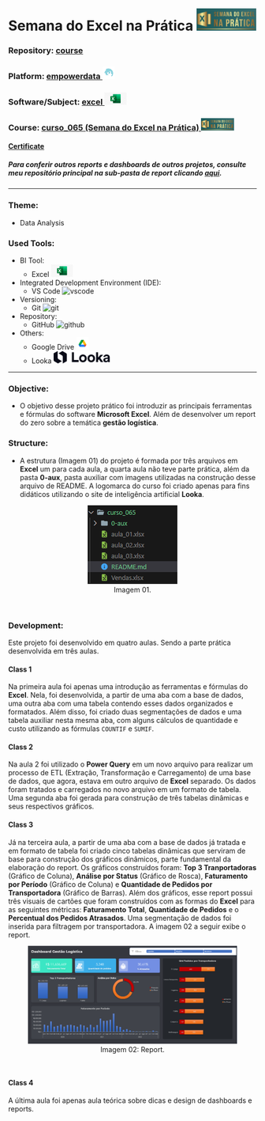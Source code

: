 # Semana do Excel na Prática   <img src="./0-aux/logo_course.png" alt="curso_065" width="auto" height="45">

### Repository: [course](../../../)
### Platform: <a href="../../">empowerdata   <img src="https://github.com/PedroHeeger/main/blob/main/0-aux/logos/plataforma/empowerdata.jpg" alt="empowerdata" width="auto" height="25"></a>
### Software/Subject: <a href="../">excel   <img src="https://github.com/PedroHeeger/main/blob/main/0-aux/logos/software/microsoft_excel.png" alt="excel" width="auto" height="25"></a>
### Course: <a href="./curso_065">curso_065 (Semana do Excel na Prática)   <img src="./0-aux/logo_course.png" alt="curso_065" width="auto" height="25"></a>

#### <a href="https://github.com/PedroHeeger/main/blob/main/cert_ti/05-particip/data/excel/(23-06-22)%20Cert%20Excel%20PH%20Empowerdata%20(Semana).pdf">Certificate</a>
##### Para conferir outros reports e dashboards de outros projetos, consulte meu repositório principal na sub-pasta de report clicando [aqui](https://github.com/PedroHeeger/main/tree/main/report).

---

### Theme:
- Data Analysis

### Used Tools:
- BI Tool: 
  - Excel <img src="https://github.com/PedroHeeger/main/blob/main/0-aux/logos/software/microsoft_excel.png" alt="microsoft_excel" width="auto" height="25">
- Integrated Development Environment (IDE):
  - VS Code   <img src="https://cdn.jsdelivr.net/gh/devicons/devicon/icons/vscode/vscode-original.svg" alt="vscode" width="auto" height="25">
- Versioning: 
  - Git   <img src="https://cdn.jsdelivr.net/gh/devicons/devicon/icons/git/git-original.svg" alt="git" width="auto" height="25">
- Repository:
  - GitHub   <img src="https://cdn.jsdelivr.net/gh/devicons/devicon/icons/github/github-original.svg" alt="github" width="auto" height="25">
- Others:
  - Google Drive <img src="https://github.com/PedroHeeger/main/blob/main/0-aux/logos/software/google_drive.png" alt="google_drive" width="auto" height="25">
  - Looka <img src="https://github.com/PedroHeeger/main/blob/main/0-aux/logos/sites/ai_looka.svg" alt="looka" width="auto" height="25">

---

### Objective:
- O objetivo desse projeto prático foi introduzir as principais ferramentas e fórmulas do software **Microsoft Excel**. Além de desenvolver um report do zero sobre a temática **gestão logística**.

### Structure:
- A estrutura (Imagem 01) do projeto é formada por três arquivos em **Excel** um para cada aula, a quarta aula não teve parte prática, além da pasta **0-aux**, pasta auxiliar com imagens utilizadas na construção desse arquivo de README. A logomarca do curso foi criado apenas para fins didáticos utilizando o site de inteligência artificial **Looka**.

<div align="Center"><figure>
    <img src="./0-aux/img01.PNG" alt="img01"><br>
    <figcaption>Imagem 01.</figcaption>
</figure></div><br>

### Development:
Este projeto foi desenvolvido em quatro aulas. Sendo a parte prática desenvolvida em três aulas.

#### Class 1
Na primeira aula foi apenas uma introdução as ferramentas e fórmulas do **Excel**. Nela, foi desenvolvida, a partir de uma aba com a base de dados, uma outra aba com uma tabela contendo esses dados organizados e formatados. Além disso, foi criado duas segmentações de dados e uma tabela auxiliar nesta mesma aba, com alguns cálculos de quantidade e custo utilizando as fórmulas `COUNTIF` e `SUMIF`.

#### Class 2
Na aula 2 foi utilizado o **Power Query** em um novo arquivo para realizar um processo de ETL (Extração, Transformação e Carregamento) de uma base de dados, que agora, estava em outro arquivo de **Excel** separado. Os dados foram tratados e carregados no novo arquivo em um formato de tabela. Uma segunda aba foi gerada para construção de três tabelas dinâmicas e seus respectivos gráficos.

#### Class 3
Já na terceira aula, a partir de uma aba com a base de dados já tratada e em formato de tabela foi criado cinco tabelas dinâmicas que serviram de base para construção dos gráficos dinâmicos, parte fundamental da elaboração do report. Os gráficos construídos foram: **Top 3 Tranportadoras** (Gráfico de Coluna), **Análise por Status** (Gráfico de Rosca), **Faturamento por Período** (Gráfico de Coluna) e **Quantidade de Pedidos por Transportadora** (Gráfico de Barras). Além dos gráficos, esse report possui três visuais de cartões que foram construídos com as formas do **Excel** para as seguintes métricas: **Faturamento Total**, **Quantidade de Pedidos** e o **Percentual dos Pedidos Atrasados**. Uma segmentação de dados foi inserida para filtragem por transportadora. A imagem 02 a seguir exibe o report. 

<div align="Center"><figure>
    <img src="./0-aux/rep_logistica_curso_065.PNG" alt="img02"><br>
    <figcaption>Imagem 02: Report.</a></figcaption>
</figure></div><br>

#### Class 4
A última aula foi apenas aula teórica sobre dicas e design de dashboards e reports.